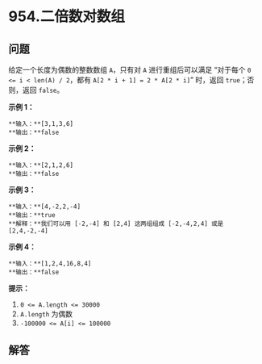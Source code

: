 # 954.二倍数对数组

## 问题

给定一个长度为偶数的整数数组 `A`，只有对 `A` 进行重组后可以满足 “对于每个 `0 <= i < len(A) / 2`，都有 `A[2 * i + 1] = 2 * A[2 * i]`” 时，返回 `true`；否则，返回 `false`。

**示例 1：**

```
**输入：**[3,1,3,6]
**输出：**false

```

**示例 2：**

```
**输入：**[2,1,2,6]
**输出：**false

```

**示例 3：**

```
**输入：**[4,-2,2,-4]
**输出：**true
**解释：**我们可以用 [-2,-4] 和 [2,4] 这两组组成 [-2,-4,2,4] 或是 [2,4,-2,-4]
```

**示例 4：**

```
**输入：**[1,2,4,16,8,4]
**输出：**false

```

**提示：**

1. `0 <= A.length <= 30000`
2. `A.length` 为偶数
3. `-100000 <= A[i] <= 100000`



## 解答

